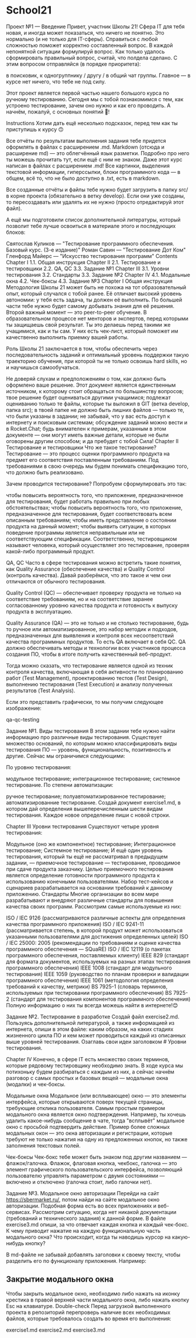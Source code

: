 # School21

Проект №1 — Введение
Привет, участник Школы 21! Сфера IT для тебя новая, и иногда может показаться, что ничего не понятно. Это нормально (и не только для IT-сферы). Справиться с любой сложностью поможет корректно составленный вопрос. В каждой непонятной ситуации формулируй вопрос. Как только удалось сформировать правильный вопрос, считай, что полдела сделано. С этим вопросом отправляйся (в порядке приоритета):

в поисковик,
к одногруппнику / другу / в общий чат группы.
Главное — в курсе нет ничего, что тебе не под силу.

Этот проект является первой частью нашего большого курса по ручному тестированию. Сегодня мы с тобой познакомимся с тем, как устроено тестирование, зачем оно нужно и как его проводить. А начнём, пожалуй, с основных понятий 🤫!

Instructions
Хотим дать ещё несколько подсказок, перед тем как ты приступишь к курсу 🙃

Все отчёты по результатам выполнения задания тебе придется оформлять в файлах с расширением .md. Markdown (отсюда и расширение md) — это облегчённый язык разметки. Подробно про него ты можешь прочитать тут, если ещё с ним не знаком. Даже этот курс написан в файлах с расширением .md! Все картинки, выделения текстовой информации, гиперссылки, блоки программного кода — в общем, всё то, что не было доступно в .txt, есть в markdown.

Все созданные отчёты и файлы тебе нужно будет загрузить в папку src/ в корне проекта (обязательно в ветку develop). Если они уже созданы, то пересоздавать или удалять их не нужно (просто отредактируй этот файл).

А ещё мы подготовили список дополнительной литературы, который позволит тебе лучше освоиться в материале этого и последующих блоков:

Святослав Куликов — "Тестирование программного обеспечения. Базовый курс. (3-е издание)"
Роман Савин — "Тестирование Дот Ком"
Гленфорд Майерс — "Искусство тестирования программ"
Contents
Chapter I
1.1. Общая инструкция
Chapter II
2.1. Тестирование и тестировщики
2.2. QA, QC
3.3. Задание №1
Chapter III
3.1. Уровни тестирования
3.2. Стандарты
3.3. Задание №2
Chapter IV
4.1. Модальные окна
4.2. Чек-боксы
4.3. Задание №3
Chapter I
Общая инструкция
Методология Школы 21 может быть не похожа на тот образовательный опыт, который случался с тобой ранее. Её отличает высокий уровень автономии: у тебя есть задача, ты должен её выполнить. По большей части тебе нужно будет самому добывать знания для её решения. Второй важный момент — это peer-to-peer обучение. В образовательном процессе нет менторов и экспертов, перед которыми ты защищаешь свой результат. Ты это делаешь перед такими же учащимися, как и ты сам. У них есть чек-лист, который поможет им качественно выполнить приемку вашей работы.

Роль Школы 21 заключается в том, чтобы обеспечить через последовательность заданий и оптимальный уровень поддержки такую траекторию обучения, при которой ты не только освоишь hard skills, но и научишься самообучаться.

Не доверяй слухам и предположениям о том, как должно быть оформлено ваше решение. Этот документ является единственным источником, к которому стоит обращаться по большинству вопросов;
твое решение будет оцениваться другими учащимися;
подлежат оцениванию только те файлы, которые ты выложил в GIT (ветка develop, папка src);
в твоей папке не должно быть лишних файлов — только те, что были указаны в задании;
не забывай, что у вас есть доступ к интернету и поисковым системам;
обсуждение заданий можно вести и в Rocket.Chat;
будь внимателен к примерам, указанным в этом документе — они могут иметь важные детали, которые не были оговорены другим способом;
и да пребудет с тобой Сила!
Chapter II
Тестирование и тестировщики
Что же такое тестирование? Тестирование — это процесс оценки программного продукта на предмет его соответствия поставленным требованиям. Под требованиями в свою очередь мы будем понимать спецификацию того, что должно быть реализовано.

Зачем проводится тестирование? Попробуем сформулировать это так:

чтобы повысить вероятность того, что приложение, предназначенное для тестирования, будет работать правильно при любых обстоятельствах;
чтобы повысить вероятность того, что приложение, предназначенное для тестирования, будет соответствовать всем описанным требованиям;
чтобы иметь представление о состоянии продукта на данный момент;
чтобы выявить ситуации, в которых поведение программы является неправильным или не соответствующим спецификации.
Соответственно, тестировщиком называют человека, который осуществляет это тестирование, проверяя какой-либо программный продукт.

QA, QC
Часто в сфере тестирования можно встретить такие понятия, как Quality Assurance (обеспечение качества) и Quality Control (контроль качества). Давай разберёмся, что это такое и чем они отличаются от обычного тестирования.

Quality Control (QC) — обеспечивает проверку продукта не только на соответствие требованиям, но и на соответствие заранее согласованному уровню качества продукта и готовность к выпуску продукта в эксплуатацию.

Quality Assurance (QA) — это не только и не столько тестирование, будь то ручное или автоматизированное, это набор методик и подходов, предназначенных для выявления и контроля всех несоответствий качества программных продуктов. То есть QA включает в себя QC. QA должно обеспечивать методы и технологии всех участников процесса создания ПО, чтобы в итоге получить качественный веб-продукт.

Тогда можно сказать, что тестирование является одной из техник контроля качества, включающая в себя активности по планированию работ (Test Management), проектированию тестов (Test Design), выполнению тестирования (Test Execution) и анализу полученных результатов (Test Analysis).

Если это представить графически, то мы получим следующее изображение:

qa-qc-testing

Задание №1. Виды тестирования
В этом задании тебе нужно найти информацию про различные виды тестирования. Существует множество оснований, по которым можно классифицировать виды тестирования ПО — уровень, функциональность, позитивность и другие. Сейчас мы ограничимся следующими:

По уровню тестирования:

модульное тестирование;
интеграционное тестирование;
системное тестирование.
По степени автоматизации:

ручное тестирование;
полуавтоматизированное тестирование;
автоматизированние тестирование.
Создай документ exercise1.md, в котором дай определения вышеперечисленным шести видам тестирования. Каждое новое определение пиши с новой строки.

Chapter III
Уровни тестирования
Существуют четыре уровня тестирования:

Модульное (оно же компонентное) тестирование;
Интеграционное тестирование;
Системное тестирование;
И ещё один уровень тестирования, который ты ещё не рассматривал в предыдущем задании, — приемочное тестирование — тестирование, проводимое при сдаче продукта заказчику. Целью приемочного тестирования является определение готовности программного продукта к использованию конечными пользователями. Набор тест-кейсов и сценариев разрабатывается на основании требований к данному приложению.
Стандарты
Многие организации во всем мире разрабатывают и внедряют различные стандарты для повышения качества своих программ. Рассмотрим самые используемые из них:

ISO / IEC 9126 (рассматриваются различные аспекты для определения качества программного приложения)
ISO / IEC 9241-11 (рассматривается степень, в которой продукт может использоваться указанными пользователями для достижения определенных целей)
ISO / IEC 25000: 2005 (рекомендации по требованиям и оценке качества программного обеспечения — SQuaRE)
ISO / IEC 12119 (о пакетах программного обеспечения, поставляемых клиенту)
IEEE 829 (стандарт для формата документов, используемых на разных этапах тестирования программного обеспечения)
IEEE 1008 (стандарт для модульного тестирования)
IEEE 1059 (руководство по планам проверки и валидации программного обеспечения)
IEEE 1061 (методология определения требований к качеству, метрики)
BS 7925-1 (словарь терминов, используемых при тестировании программного обеспечения)
BS 7925-2 (стандарт для тестирования компонентов программного обеспечения)
Полную информацию о них ты всегда можешь найти в интернете!😊

Задание №2. Тестирование в разработке
Создай файл exercise2.md. Пользуясь дополнительной литературой, а также информацией из интернета, опиши в этом файле: каким образом, на каких стадиях жизненного цикла ПО и кем может проводиться каждый из описанных выше уровней тестирования. Озаглавь свои идеи заголовком # Уровни тестирования.

Chapter IV
Конечно, в сфере IT есть множество своих терминов, которые рядовому тестировщику необходимо знать. В ходе курса мы потихоньку будем разбираться с каждым из них, а сейчас начнём разговор с самых простых и базовых вещей — модальные окна (модалки) и чек-боксы.

Модальные окна
Модальное (или всплывающее) окно — это элементы интерфейса, которые открываются поверх текущей страницы, требующие отклика пользователя. Самым простым примером модального окна является окно подтверждения. Например, ты хочешь удалить какое-нибудь сообщение в чате, тогда "всплывёт" модальное окно с просьбой подтвердить действие. Пример более сложных модальных окон — это окна авторизации и регистрации, которые требуют не только нажатия на одну из предложенных кнопок, но также заполнения текстовых полей.

Чек-боксы
Чек-бокс тебе может быть знаком под другим названием — флажок/галочка. Флажок, флаговая кнопка, чекбокс, галочка — это элемент графического пользовательского интерфейса, позволяющий пользователю управлять параметром с двумя состояниями — включено и отключено (галочка стоит, либо галочки нет).

Задание №3. Модальное окно авторизации
Перейди на сайт https://sbermarket.ru/, потом найди на сайте модальное окно авторизации. Подобная форма есть во всех приложениях и веб-сервисах. Рассмотрим ситуацию, когда нет никакой документации (требований и технического задания) к данной форме. В файле exercise3.md опиши, за что отвечает каждая кнопка и каждый чек-бокс. К чему приводит нажатие на каждую функциональную часть модального окна? Что происходит, когда ты наводишь курсор на какую-нибудь кнопку?

В md-файле не забывай добавлять заголовки к своему тексту, чтобы разделить его по функционалу приложения. Например:

## Закрытие модального окна

Чтобы закрыть модальное окно, необходимо либо нажать на иконку крестика в правой верхней части модального окна, либо нажать кнопку Esc на клавиатуре.
Double-check
Перед загрузкой выполненного проекта в репозиторий перепроверь наличие всех необходимых файлов, которые требовалось создать во время его выполнения:

exercise1.md
exercise2.md
exercise3.md
